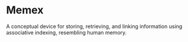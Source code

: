 # Memex

A conceptual device for storing, retrieving, and linking information using associative indexing, resembling human memory.
